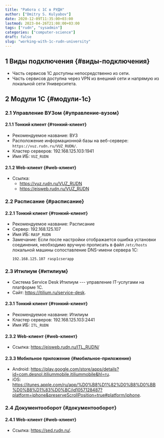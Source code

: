 ```yaml
---
title: "Работа с 1С в РУДН"
author: ["Dmitry S. Kulyabov"]
date: 2020-12-09T11:35:00+03:00
lastmod: 2023-04-26T21:08:00+03:00
tags: ["rudn", "sysadmin"]
categories: ["computer-science"]
draft: false
slug: "working-with-1c-rudn-university"
---
```


## <span class="section-num">1</span> Виды подключения {#виды-подключения}

-   Часть сервисов 1С доступны непосредственно из сети.
-   Часть сервисов доступна через VPN из внешний сети и напрямую из локальной сети Университета.


## <span class="section-num">2</span> Модули 1С {#модули-1с}


### <span class="section-num">2.1</span> Управление ВУЗом {#управление-вузом}


#### <span class="section-num">2.1.1</span> Тонкий клиент {#тонкий-клиент}

-   Рекомендуемое название: ВУЗ
-   Расположение информационной базы на веб-сервере: `https://vuz.rudn.ru/VUZ_RUDN/`.
-   Кластер серверов: 192.168.125.103:1941
-   Имя ИБ: `VUZ_RUDN`


#### <span class="section-num">2.1.2</span> Web-клиент {#web-клиент}

-   Ссылка:
    -   <https://vuz.rudn.ru/VUZ_RUDN>
    -   <https://eisweb.rudn.ru/VUZ_RUDN>


### <span class="section-num">2.2</span> Расписание {#расписание}


#### <span class="section-num">2.2.1</span> Тонкий клиент {#тонкий-клиент}

-   Рекомендуемое название: Расписание
-   Сервер: 192.168.125.107
-   Имя ИБ: `RASP_RUDN`
-   Замечание: Если после настройки отображается ошибка установки соединения, необходимо вручную прописать в файл `/etc/hosts` локальной машины сопоставление DNS-имени сервера 1C:
    ```conf-unix
    192.168.125.107 rasp1cserapp
    ```


### <span class="section-num">2.3</span> Итилиум {#итилиум}

-   Система Service Desk Итилиум --- управление IT-услугами на платформе 1С.
-   Сайт: <https://itilium.ru/service-desk>.


#### <span class="section-num">2.3.1</span> Тонкий клиент {#тонкий-клиент}

-   Рекомендуемое название: Итилиум
-   Кластер серверов: 192.168.125.103:2441
-   Имя ИБ: `ITL_RUDN`


#### <span class="section-num">2.3.2</span> Web-клиент {#web-клиент}

-   Ссылка: <https://eisweb.rudn.ru/ITL_RUDN/>


#### <span class="section-num">2.3.3</span> Мобильное приложение {#мобильное-приложение}

-   Android: <https://play.google.com/store/apps/details?id=com.desnol.itiliummobile.itiliummobile&hl=ru>.
-   iOS: <https://itunes.apple.com/ru/app/%D0%B8%D1%82%D0%B8%D0%BB%D0%B8%D1%83%D0%BC/id1057128487?platform=iphone&preserveScrollPosition=true#platform/iphone>.


### <span class="section-num">2.4</span> Документооборот {#документооборот}


#### <span class="section-num">2.4.1</span> Web-клиент {#web-клиент}

-   Ссылка: <https://sed.rudn.ru/>.
